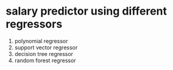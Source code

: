 # salary predictor using different regressors
1. polynomial regressor
2. support vector regressor
3. decision tree regressor
4. random forest regressor
